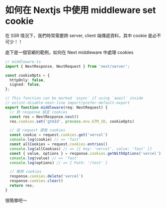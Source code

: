 # 如何在 Nextjs 中使用 middleware set cookie

在 SSR 情況下，我們時常需要跨 server, client 端傳遞資料，其中 cookie 是必不可少！！

底下是一個官網的範例，如何在 Next middleware 中處理 cookies

```ts
// middleware.ts
import { NextResponse, NextRequest } from 'next/server';

const cookieOpts = {
  httpOnly: false,
  signed: false,
};

// This function can be marked `async` if using `await` inside
// eslint-disable-next-line import/prefer-default-export
export function middleware(req: NextRequest) {
  // 對 response 設定 cookies
  const res = NextResponse.next()
  res.cookies.set('gtmId', process.env.GTM_ID, cookieOpts)

  // 從 request 提取 cookies
  const cookie = request.cookies.get('vercel')
  console.log(cookie) // => 'fast'
  const allCookies = request.cookies.entries()
  console.log(allCookies) // => [{ key: 'vercel', value: 'fast' }]
  const { value, options } = response.cookies.getWithOptions('vercel')
  console.log(value) // => 'fast'
  console.log(options) // => { Path: '/test' }

  // 刪除 cookies
  response.cookies.delete('vercel')
  response.cookies.clear()
  return res;
}
```

很簡單吧～